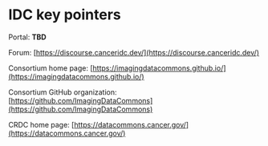 # IDC key pointers

Portal: **TBD**

Forum: [https://discourse.canceridc.dev/](https://discourse.canceridc.dev/)

Consortium home page: [https://imagingdatacommons.github.io/](https://imagingdatacommons.github.io/)

Consortium GitHub organization: [https://github.com/ImagingDataCommons](https://github.com/ImagingDataCommons)

CRDC home page: [https://datacommons.cancer.gov/](https://datacommons.cancer.gov/)



